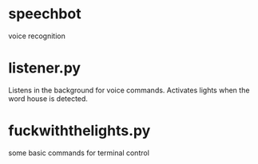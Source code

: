 # speechbot
voice recognition

# listener.py
Listens in the background for voice commands.  Activates lights when the word house is detected.

# fuckwiththelights.py
some basic commands for terminal control
